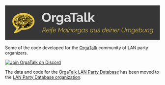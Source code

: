 ![OrgaTalk logo](/profile/orgatalk_logo.png)

Some of the code developed for the [OrgaTalk](https://www.orgatalk.de/)
community of LAN party organizers.

[![Join OrgaTalk on Discord](https://discordapp.com/api/guilds/721338420257095680/widget.png?style=banner2)](https://discord.gg/P9dz6fW)

The data and code for the [OrgaTalk LAN Party Database](https://lanpartydb.orgatalk.de/) has been moved to the [LAN Party Database organization](https://github.com/lanpartydb).

